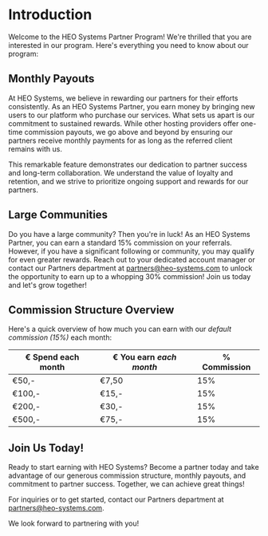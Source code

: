 # Introduction

Welcome to the HEO Systems Partner Program! We're thrilled that you are interested in our program. Here's everything you need to know about our program:

## Monthly Payouts

At HEO Systems, we believe in rewarding our partners for their efforts consistently. As an HEO Systems Partner, you earn money by bringing new users to our platform who purchase our services. What sets us apart is our commitment to sustained rewards. While other hosting providers offer one-time commission payouts, we go above and beyond by ensuring our partners receive monthly payments for as long as the referred client remains with us.

This remarkable feature demonstrates our dedication to partner success and long-term collaboration. We understand the value of loyalty and retention, and we strive to prioritize ongoing support and rewards for our partners.

## Large Communities

Do you have a large community? Then you're in luck! As an HEO Systems Partner, you can earn a standard 15% commission on your referrals. However, if you have a significant following or community, you may qualify for even greater rewards. Reach out to your dedicated account manager or contact our Partners department at partners@heo-systems.com to unlock the opportunity to earn up to a whopping 30% commission! Join us today and let's grow together!

## Commission Structure Overview

Here's a quick overview of how much you can earn with our *default commission (15%)* each month:

| € Spend each month | € You earn *each month* | % Commission |
|---------------------|-----------------------|--------------|
| €50,-               | €7,50                 | 15%          |
| €100,-              | €15,-                 | 15%          |
| €200,-              | €30,-                 | 15%          |
| €500,-              | €75,-                 | 15%          |

## Join Us Today!

Ready to start earning with HEO Systems? Become a partner today and take advantage of our generous commission structure, monthly payouts, and commitment to partner success. Together, we can achieve great things!

For inquiries or to get started, contact our Partners department at partners@heo-systems.com.

We look forward to partnering with you!